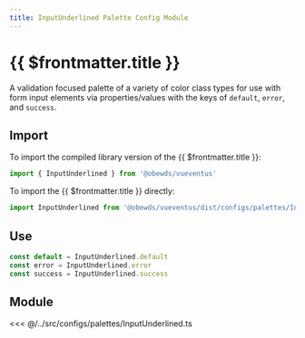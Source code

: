 ```yaml
---
title: InputUnderlined Palette Config Module
---
```


<script setup>
    import DocsPackageVersion from '../../../src/views/compos/DocsPackageVersion.vue'
</script>





# {{ $frontmatter.title }}

A validation focused palette of a variety of color class types for use with form input elements via properties/values with the keys of `default`, `error`, and `success`.






<!-- TODO: remove example import xxxxx from @obewds/vueventus/dist/... -->
## Import

To import the compiled library version of the {{ $frontmatter.title }}:

```javascript
import { InputUnderlined } from '@obewds/vueventus'
```

To import the {{ $frontmatter.title }} directly:

```javascript
import InputUnderlined from '@obewds/vueventus/dist/configs/palettes/InputUnderlined.js'
```






## Use

```javascript
const default = InputUnderlined.default
const error = InputUnderlined.error
const success = InputUnderlined.success
```






## Module

<<< @/../src/configs/palettes/InputUnderlined.ts






<DocsPackageVersion/>


